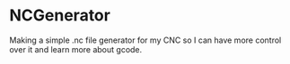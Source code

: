 # NCGenerator
Making a simple .nc file generator for my CNC so I can have more control over it and learn more about gcode.
